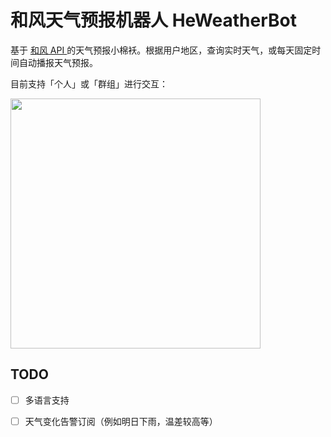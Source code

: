 # 和风天气预报机器人 HeWeatherBot

基于 [和风 API ](https://dev.qweather.com)的天气预报小棉袄。根据用户地区，查询实时天气，或每天固定时间自动播报天气预报。

目前支持「个人」或「群组」进行交互：   

<img src="https://i.loli.net/2021/02/17/zocBM1r7gyqpkJi.png" width="400">

## TODO

- [ ] 多语言支持
- [ ] 天气变化告警订阅（例如明日下雨，温差较高等）

